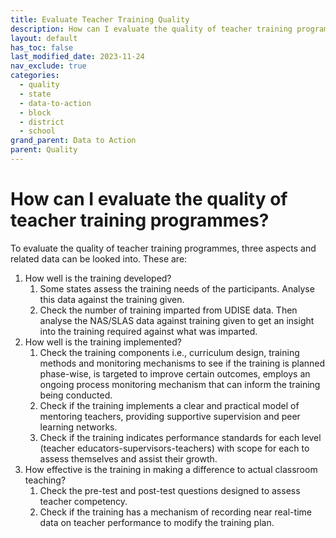 ```yaml
---
title: Evaluate Teacher Training Quality
description: How can I evaluate the quality of teacher training programmes?
layout: default
has_toc: false
last_modified_date: 2023-11-24
nav_exclude: true
categories:
  - quality
  - state
  - data-to-action
  - block
  - district
  - school
grand_parent: Data to Action
parent: Quality
---
```

# How can I evaluate the quality of teacher training programmes?

To evaluate the quality of teacher training programmes, three aspects and related data can be looked into. These are: 

1. How well is the training developed?
    1. Some states assess the training needs of the participants. Analyse this data against the training given. 
    2. Check the number of training imparted from UDISE data. Then analyse the NAS/SLAS data against training given to get an insight into the training required against what was imparted. 
2. How well is the training implemented? 
    1. Check the training components i.e., curriculum design, training methods and monitoring mechanisms to see if the training is planned phase-wise, is targeted to improve certain outcomes, employs an ongoing process monitoring mechanism that can inform the training being conducted. 
    2. Check if the training implements a clear and practical model of mentoring teachers, providing supportive supervision and peer learning networks. 
    3. Check if the training indicates performance standards for each level (teacher educators-supervisors-teachers) with scope for each to assess themselves and assist their growth. 
3. How effective is the training in making a difference to actual classroom teaching? 
    1. Check the pre-test and post-test questions designed to assess teacher competency. 
    2. Check if the training has a mechanism of recording near real-time data on teacher performance to modify the training plan. 